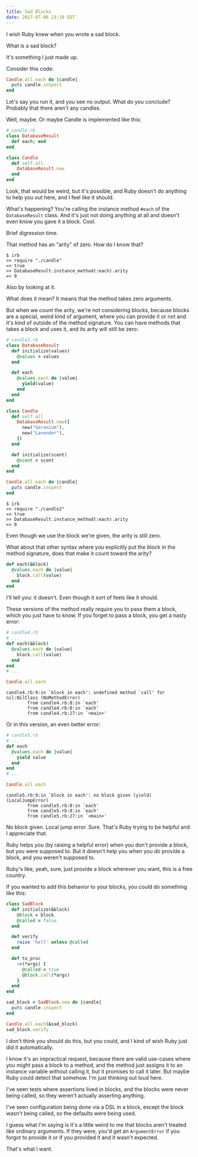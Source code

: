 ```yaml
---
title: Sad Blocks
date: 2017-07-06 23:10 EDT
---
```


I wish Ruby knew when you wrote a sad block.

What is a sad block?

It's something I just made up.

Consider this code:

```ruby
Candle.all.each do |candle|
  puts candle.inspect
end
```

Let's say you run it, and you see no output.
What do you conclude?
Probably that there aren't any candles.

Well, maybe.
Or maybe Candle is implemented like this:

```ruby
# candle.rb
class DatabaseResult
  def each; end
end

class Candle
  def self.all
    DatabaseResult.new
  end
end
```

Look, that would be weird, but it's possible, and Ruby doesn't do anything to help you out here, and I feel like it should.

What's happening?
You're calling the instance method `#each` of the `DatabaseResult` class.
And it's just not doing anything at all and doesn't even know you gave it a block.
Cool.

Brief digression time.

That method has an "arity" of zero.
How do I know that?

```shell
$ irb
>> require "./candle"
=> true
>> DatabaseResult.instance_method(:each).arity
=> 0
```

Also by looking at it.

What does it mean?
It means that the method takes zero arguments.

But when we count the arity, we're not considering blocks, because blocks are a special, weird kind of argument, where you can provide it or not and it's kind of outside of the method signature.
You can have methods that takes a block and uses it, and its arity will still be zero:

```ruby
# candle2.rb
class DatabaseResult
  def initialize(values)
    @values = values
  end

  def each
    @values.each do |value|
      yield(value)
    end
  end
end

class Candle
  def self.all
    DatabaseResult.new([
      new("Geranium"),
      new("Lavender"),
    ])
  end

  def initialize(scent)
    @scent = scent
  end
end

Candle.all.each do |candle|
  puts candle.inspect
end
```

```shell
$ irb
>> require "./candle2"
=> true
>> DatabaseResult.instance_method(:each).arity
=> 0
```

Even though we use the block we're given, the arity is still zero.

What about that other syntax where you explicitly put the block in the method signature, does that make it count toward the arity?

```ruby
def each(&block)
  @values.each do |value|
    block.call(value)
  end
end
```

I'll tell you: it doesn't.
Even though it sort of feels like it should.

These versions of the method really require you to pass them a block, which you just have to know.
If you forget to pass a block, you get a nasty error:

```ruby
# candle4.rb
# ...
def each(&block)
  @values.each do |value|
    block.call(value)
  end
end
# ...

Candle.all.each
```

```shell
candle4.rb:9:in `block in each': undefined method `call' for nil:NilClass (NoMethodError)
        from candle4.rb:8:in `each'
        from candle4.rb:8:in `each'
        from candle4.rb:27:in `<main>'
```

Or in this version, an even better error:

```ruby
# candle5.rb
# ...
def each
  @values.each do |value|
    yield value
  end
end
# ...

Candle.all.each
```

```shell
candle5.rb:9:in `block in each': no block given (yield) (LocalJumpError)
        from candle5.rb:8:in `each'
        from candle5.rb:8:in `each'
        from candle5.rb:27:in `<main>'
```

No block given.
Local jump error.
Sure.
That's Ruby trying to be helpful and I appreciate that.

Ruby helps you (by raising a helpful error) when you don't provide a block, but you were supposed to.
But it doesn't help you when you _do_ provide a block, and you weren't supposed to.

Ruby's like, yeah, sure, just provide a block wherever you want, this is a free country.

If you wanted to add this behavior to your blocks, you could do something like this:

```ruby
class SadBlock
  def initialize(&block)
    @block = block
    @called = false
  end

  def verify
    raise 'hell' unless @called
  end

  def to_proc
    ->(*args) {
      @called = true
      @block.call(*args)
    }
  end
end

sad_block = SadBlock.new do |candle|
  puts candle.inspect
end

Candle.all.each(&sad_block)
sad_block.verify
```

I don't think you should do this, but you could, and I kind of wish Ruby just did it automatically.

I know it's an impractical request, because there are valid use-cases where you might pass a block to a method, and the method just assigns it to an instance variable without calling it, but it promises to call it later.
But maybe Ruby could detect that somehow.
I'm just thinking out loud here.

I've seen tests where assertions lived in blocks, and the blocks were never being called, so they weren't actually asserting anything.

I've seen configuration being done via a DSL in a block, except the block wasn't being called, so the defaults were being used.

I guess what I'm saying is it's a little weird to me that blocks aren't treated like ordinary arguments.
If they were, you'd get an `ArgumentError` if you forgot to provide it or if you provided it and it wasn't expected.

That's what I want.
